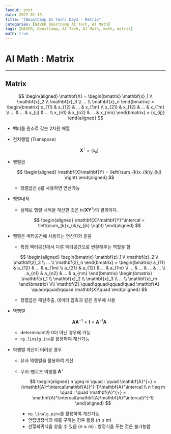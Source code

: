 ```yaml
---
layout: post
date: 2022-01-19
title: "[BoostCamp AI Tech] Day3 - Matrix"
categories: [NAVER BoostCamp AI Tech, AI Math]
tags: [NAVER, BoostCamp, AI Tech, AI Math, math, matrix]
math: true
---
```

# AI Math : Matrix

---

## Matrix

$$
\begin{aligned}
\mathbf{X} = \begin{bmatrix}
        \mathbf{x}_1 \\
        \mathbf{x}_2 \\
        \mathbf{x}_3 \\
        ... \\
        \mathbf{x}_n
    \end{bmatrix}
    =
    \begin{bmatrix}
    x_{11} & x_{12} & ... & x_{1m} \\
    x_{21} & x_{12} & ... & x_{1m} \\
    ... & ... & x_{ij} & ... \\
    x_{n1} & x_{n2} & ... & x_{nm}
    \end{bmatrix}
    = (x_{ij})
\end{aligned}
$$

- 벡터를 원소로 갖는 2차원 배열
- 전치행렬 (Transpose)  

    $$\mathbf{X}^\intercal = (x_{ji})$$

- 행렬곱  

    $$
    \begin{aligned}
    \mathbf{X}\mathbf{Y} = \left(\sum_{k}x_{ik}y_{kj} \right)
    \end{aligned}
    $$  
    
    - 행렬곱은 `@`를 사용하면 연산가능
- 행렬내적  
    - 실제로 행렬 내적을 계산한 것은 $\text{tr}\left(\mathbf{X}\mathbf{Y}^\intercal\right)$의 결과이다.  

    $$
    \begin{aligned}
    \mathbf{X}\mathbf{Y}^\intercal = \left(\sum_{k}x_{ik}y_{jk} \right)
    \end{aligned}
    $$  

- 행렬은 벡터공간에 사용되는 연산자와 같음
    - 특정 벡터공간에서 다른 벡터공간으로 변환해주는 역할을 함  

    $$
    \begin{aligned}
        \begin{bmatrix}
            \mathbf{z}_1 \\
            \mathbf{z}_2 \\
            \mathbf{z}_3 \\
            ... \\
            \mathbf{z}_n
        \end{bmatrix}
        =
        \begin{bmatrix}
        a_{11} & a_{12} & ... & a_{1m} \\
        a_{21} & a_{12} & ... & a_{1m} \\
        ... & ... & ... & ... \\
        a_{n1} & a_{n2} & ... & a_{nm}
        \end{bmatrix}
        \begin{bmatrix}
            \mathbf{x}_1 \\
            \mathbf{x}_2 \\
            \mathbf{x}_3 \\
            ... \\
            \mathbf{x}_m
        \end{bmatrix} \\\\
        \mathbf{Z} \quad\qquad\qquad\quad \mathbf{A} \quad\qquad\qquad \mathbf{X}\quad
    \end{aligned}
    $$  
    
    - 행렬곱은 패턴추출, 데이터 압축과 같은 경우에 사용

- 역행렬

    $$
    \mathbf{A}\mathbf{A}^{-1} = \mathbf{I} = \mathbf{A}^{-1}\mathbf{A}
    $$

    - determinant가 0이 아닌 경우에 가능
    - `np.linalg.inv`를 활용하여 계산가능
    
- 역행렬 계산이 어려운 경우
    - 유사 역행렬을 활용하여 계산
    - 무어-펜로즈 역행렬 $\mathbf{A}^{+}$

        $$
        \begin{aligned}
        n \geq m \quad : \quad \mathbf{A}^{+} = (\mathbf{A}^\intercal\mathbf{A})^{-1}\mathbf{A}^\intercal \\ 
        n \leq m \quad : \quad \mathbf{A}^{+} = \mathbf{A}^\intercal(\mathbf{A}\mathbf{A}^\intercal)^{-1}
        \end{aligned}
        $$  

        - `np.linalg.pinv`를 활용하여 계산가능
        - 연립방정식의 해를 구하는 경우 활용 ($n \leq m$)
        - 선혛회귀식을 찾을 수 있음 ($n \geq m$) : 방정식을 푸는 것은 불가능함